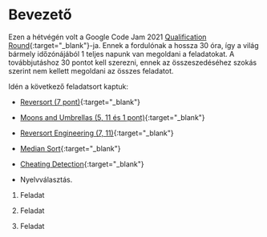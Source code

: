 # Bevezető

Ezen a hétvégén volt a Google Code Jam 2021 [Qualification Round](https://codingcompetitions.withgoogle.com/codejam/round/000000000043580a){:target="_blank"}-ja. Ennek a fordulónak a hossza 30 óra, így a világ bármely időzónájából 1 teljes napunk van megoldani a feladatokat. A továbbjutáshoz 30 pontot kell szerezni, ennek az összeszedéséhez szokás szerint nem kellett megoldani az összes feladatot.

Idén a következő feladatsort kaptuk:
- [Reversort (7 pont)](https://codingcompetitions.withgoogle.com/codejam/round/000000000043580a/00000000006d0a5c){:target="_blank"}
- [Moons and Umbrellas (5, 11 és 1 pont)](https://codingcompetitions.withgoogle.com/codejam/round/000000000043580a/00000000006d1145){:target="_blank"}
- [Reversort Engineering (7, 11)](https://codingcompetitions.withgoogle.com/codejam/round/000000000043580a/00000000006d12d7){:target="_blank"}
- [Median Sort](https://codingcompetitions.withgoogle.com/codejam/round/000000000043580a/00000000006d1284){:target="_blank"}
- [Cheating Detection](https://codingcompetitions.withgoogle.com/codejam/round/000000000043580a/00000000006d1155){:target="_blank"}

- Nyelvválasztás.


1. Feladat


2. Feladat


3. Feladat
